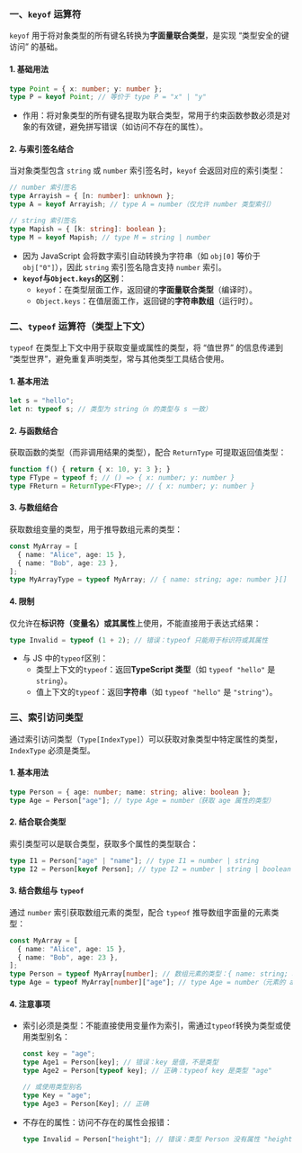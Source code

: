 ### 一、`keyof` 运算符

`keyof` 用于将对象类型的所有键名转换为**字面量联合类型**，是实现 “类型安全的键访问” 的基础。

#### 1. 基础用法

```ts
type Point = { x: number; y: number };
type P = keyof Point; // 等价于 type P = "x" | "y"
```

- 作用：将对象类型的所有键名提取为联合类型，常用于约束函数参数必须是对象的有效键，避免拼写错误（如访问不存在的属性）。

#### 2. 与索引签名结合

当对象类型包含 `string` 或 `number` 索引签名时，`keyof` 会返回对应的索引类型：

```ts
// number 索引签名
type Arrayish = { [n: number]: unknown };
type A = keyof Arrayish; // type A = number（仅允许 number 类型索引）

// string 索引签名
type Mapish = { [k: string]: boolean };
type M = keyof Mapish; // type M = string | number
```

- 因为 JavaScript 会将数字索引自动转换为字符串（如 `obj[0]` 等价于 `obj["0"]`），因此 `string` 索引签名隐含支持 `number` 索引。
- **`keyof`与`Object.keys`的区别**：
  - `keyof`：在类型层面工作，返回键的**字面量联合类型**（编译时）。
  - `Object.keys`：在值层面工作，返回键的**字符串数组**（运行时）。

### 二、`typeof` 运算符（类型上下文）

`typeof` 在类型上下文中用于获取变量或属性的类型，将 “值世界” 的信息传递到 “类型世界”，避免重复声明类型，常与其他类型工具结合使用。

#### 1. 基本用法

```ts
let s = "hello";
let n: typeof s; // 类型为 string（n 的类型与 s 一致）
```

#### 2. 与函数结合

获取函数的类型（而非调用结果的类型），配合 `ReturnType` 可提取返回值类型：

```ts
function f() { return { x: 10, y: 3 }; }
type FType = typeof f; // () => { x: number; y: number }
type FReturn = ReturnType<FType>; // { x: number; y: number }
```

#### 3. 与数组结合

获取数组变量的类型，用于推导数组元素的类型：

```ts
const MyArray = [
  { name: "Alice", age: 15 },
  { name: "Bob", age: 23 },
];
type MyArrayType = typeof MyArray; // { name: string; age: number }[]
```

#### 4. 限制

仅允许在**标识符（变量名）或其属性**上使用，不能直接用于表达式结果：

```ts
type Invalid = typeof (1 + 2); // 错误：typeof 只能用于标识符或其属性
```

- 与 JS 中的```typeof```区别：
  - 类型上下文的`typeof`：返回**TypeScript 类型**（如 `typeof "hello"` 是 `string`）。
  - 值上下文的`typeof`：返回**字符串**（如 `typeof "hello"` 是 `"string"`）。

### 三、索引访问类型

通过索引访问类型（`Type[IndexType]`）可以获取对象类型中特定属性的类型，`IndexType` 必须是类型。

#### 1. 基本用法

```ts
type Person = { age: number; name: string; alive: boolean };
type Age = Person["age"]; // type Age = number（获取 age 属性的类型）
```

#### 2. 结合联合类型

索引类型可以是联合类型，获取多个属性的类型联合：

```ts
type I1 = Person["age" | "name"]; // type I1 = number | string
type I2 = Person[keyof Person]; // type I2 = number | string | boolean（等价于所有属性类型的联合）
```

#### 3. 结合数组与 `typeof`

通过 `number` 索引获取数组元素的类型，配合 `typeof` 推导数组字面量的元素类型：

```ts
const MyArray = [
  { name: "Alice", age: 15 },
  { name: "Bob", age: 23 },
];
type Person = typeof MyArray[number]; // 数组元素的类型：{ name: string; age: number }
type Age = typeof MyArray[number]["age"]; // type Age = number（元素的 age 属性类型）
```

#### 4. 注意事项

- 索引必须是类型：不能直接使用变量作为索引，需通过```typeof```转换为类型或使用类型别名：

  ```ts
  const key = "age";
  type Age1 = Person[key]; // 错误：key 是值，不是类型
  type Age2 = Person[typeof key]; // 正确：typeof key 是类型 "age"
  
  // 或使用类型别名
  type Key = "age";
  type Age3 = Person[Key]; // 正确
  ```
  
- 不存在的属性：访问不存在的属性会报错：

  ```ts
  type Invalid = Person["height"]; // 错误：类型 Person 没有属性 "height"
  ```
